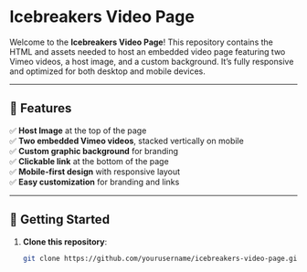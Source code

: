 # Icebreakers Video Page

Welcome to the **Icebreakers Video Page**! This repository contains the HTML and assets needed to host an embedded video page featuring two Vimeo videos, a host image, and a custom background. It’s fully responsive and optimized for both desktop and mobile devices.

---

## 📸 Features

✅ **Host Image** at the top of the page  
✅ **Two embedded Vimeo videos**, stacked vertically on mobile  
✅ **Custom graphic background** for branding  
✅ **Clickable link** at the bottom of the page  
✅ **Mobile-first design** with responsive layout  
✅ **Easy customization** for branding and links

---

## 🚀 Getting Started

1. **Clone this repository**:
   ```bash
   git clone https://github.com/yourusername/icebreakers-video-page.git
